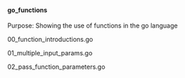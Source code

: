 <h4>go_functions</h4>
<p>Purpose: Showing the use of functions in the go language</p>
<p>00_function_introductions.go</p>
<p>01_multiple_input_params.go</p>
<p>02_pass_function_parameters.go</p>
